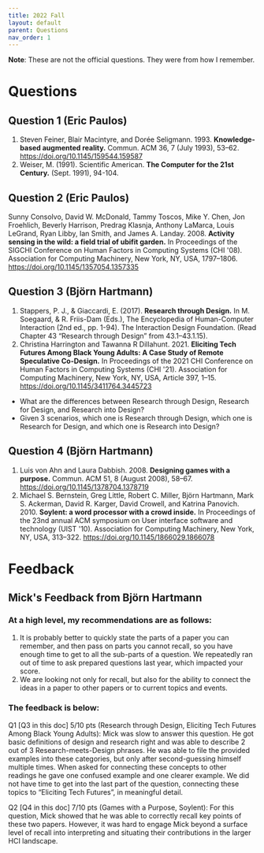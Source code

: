 ```yaml
---
title: 2022 Fall
layout: default
parent: Questions
nav_order: 1
---
```

**Note**: These are not the official questions. They were from how I remember.
# Questions
## Question 1 (Eric Paulos)
1. Steven Feiner, Blair Macintyre, and Dorée Seligmann. 1993.
**Knowledge-based augmented reality.**
Commun. ACM 36, 7 (July 1993), 53–62.
https://doi.org/10.1145/159544.159587
2. Weiser, M. (1991). Scientific American.
**The Computer for the 21st Century.**
(Sept. 1991), 94-104.

## Question 2 (Eric Paulos)
Sunny Consolvo, David W. McDonald, Tammy Toscos, Mike Y. Chen, Jon Froehlich, Beverly Harrison,
Predrag Klasnja, Anthony LaMarca, Louis LeGrand, Ryan Libby, Ian Smith, and James A. Landay. 2008.
**Activity sensing in the wild: a field trial of ubifit garden.**
In Proceedings of the SIGCHI Conference on Human Factors in Computing Systems (CHI '08).
Association for Computing Machinery, New York, NY, USA, 1797–1806.
https://doi.org/10.1145/1357054.1357335

## Question 3 (Björn Hartmann)
1. Stappers, P. J., & Giaccardi, E. (2017).
**Research through Design.**
In M. Soegaard, & R. Friis-Dam (Eds.), The Encyclopedia of Human-Computer Interaction (2nd ed., pp. 1-94).
The Interaction Design Foundation. (Read Chapter 43 “Research through Design” from 43.1–43.1.15).
2. Christina Harrington and Tawanna R Dillahunt. 2021.
**Eliciting Tech Futures Among Black Young Adults: A Case Study of Remote Speculative Co-Design.**
In Proceedings of the 2021 CHI Conference on Human Factors in Computing Systems (CHI '21).
Association for Computing Machinery, New York, NY, USA, Article 397, 1–15.
https://doi.org/10.1145/3411764.3445723

- What are the differences between Research through Design, Research for Design, and Research into Design?
- Given 3 scenarios, which one is Research through Design, which one is Research for Design, and which one is Research into Design?

## Question 4 (Björn Hartmann)
1. Luis von Ahn and Laura Dabbish. 2008.
**Designing games with a purpose.**
Commun. ACM 51, 8 (August 2008), 58–67. https://doi.org/10.1145/1378704.1378719
2. Michael S. Bernstein, Greg Little, Robert C. Miller, Björn Hartmann,
Mark S. Ackerman, David R. Karger, David Crowell, and Katrina Panovich. 2010.
**Soylent: a word processor with a crowd inside.**
In Proceedings of the 23nd annual ACM symposium on User interface software and technology (UIST '10).
Association for Computing Machinery, New York, NY, USA, 313–322.
https://doi.org/10.1145/1866029.1866078

# Feedback
## Mick's Feedback from Björn Hartmann
### At a high level, my recommendations are as follows:
1. It is probably better to quickly state the parts of a paper you can remember, and then pass on parts you cannot recall, so you have enough time to get to all the sub-parts of a question. We repeatedly ran out of time to ask prepared questions last year, which impacted your score.
2. We are looking not only for recall, but also for the ability to connect the ideas in a paper to other papers or to current topics and events.

### The feedback is below:
Q1 [Q3 in this doc] 5/10 pts (Research through Design, Eliciting Tech Futures Among Black Young Adults): Mick was slow to answer this question. He got basic definitions of design and research right and was able to describe 2 out of 3 Research-meets-Design phrases. He was able to file the provided examples into these categories, but only after second-guessing himself multiple times. When asked for connecting these concepts to other readings he gave one confused example and one clearer example. We did not have time to get into the last part of the question, connecting these topics to “Eliciting Tech Futures”, in meaningful detail.

Q2 [Q4 in this doc] 7/10 pts (Games with a Purpose, Soylent): For this question, Mick showed that he was able to correctly recall key points of these two papers. However, it was hard to engage Mick beyond a surface level of recall into interpreting and situating their contributions in the larger HCI landscape.
